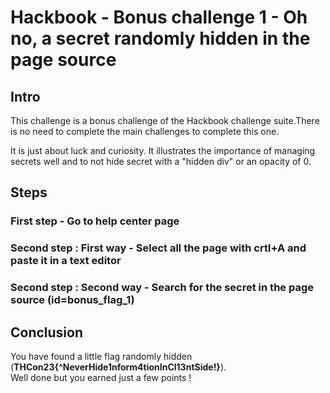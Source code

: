 # Hackbook - Bonus challenge 1 - Oh no, a secret randomly hidden in the page source

## Intro

This challenge is a bonus challenge of the Hackbook challenge suite.There is no need to complete the main challenges to complete this one.

It is just about luck and curiosity. It illustrates the importance of managing secrets well and to not hide secret with a "hidden div" or an opacity of 0.

## Steps

### First step - Go to help center page

### Second step : First way - Select all the page with crtl+A and paste it in a text editor

### Second step : Second way - Search for the secret in the page source (id=bonus_flag_1)

## Conclusion

You have found a little flag randomly hidden (**THCon23{^NeverHide1nform4tionInCl13ntSide!}**).  
Well done but you earned just a few points !